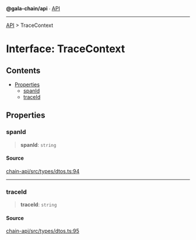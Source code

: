 **@gala-chain/api** ∙ [API](../exports.md)

***

[API](../exports.md) > TraceContext

# Interface: TraceContext

## Contents

- [Properties](TraceContext.md#properties)
  - [spanId](TraceContext.md#spanid)
  - [traceId](TraceContext.md#traceid)

## Properties

### spanId

> **spanId**: `string`

#### Source

[chain-api/src/types/dtos.ts:94](https://github.com/GalaChain/sdk/blob/bcbbb18/chain-api/src/types/dtos.ts#L94)

***

### traceId

> **traceId**: `string`

#### Source

[chain-api/src/types/dtos.ts:95](https://github.com/GalaChain/sdk/blob/bcbbb18/chain-api/src/types/dtos.ts#L95)
